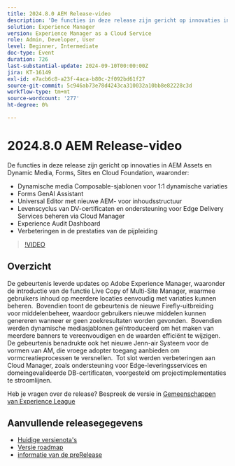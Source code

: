 ```yaml
---
title: 2024.8.0 AEM Release-video
description: 'De functies in deze release zijn gericht op innovaties in AEM Assets en Dynamic Media, Forms, Sites en Cloud Foundation en bevatten de volgende: Dynamic Media Composable Templates voor 1:1 dynamische variaties Forms GenAI Assistant Universal editor met nieuwe AEM-inhoudstructuurintegratie ​ levenscyclus van DV-certificaten en ondersteuning voor Edge Delivery Services beheren via Cloud Manager Experience Audit Dashboard Verbeteringen in Pipeline Performance'
solution: Experience Manager
version: Experience Manager as a Cloud Service
role: Admin, Developer, User
level: Beginner, Intermediate
doc-type: Event
duration: 726
last-substantial-update: 2024-09-10T00:00:00Z
jira: KT-16149
exl-id: e7acb6c8-a23f-4aca-b80c-2f092bd61f27
source-git-commit: 5c946ab73e78d4243ca310032a10bb8e82228c3d
workflow-type: tm+mt
source-wordcount: '277'
ht-degree: 0%

---
```


# 2024.8.0 AEM Release-video

De functies in deze release zijn gericht op innovaties in AEM Assets en Dynamic Media, Forms, Sites en Cloud Foundation, waaronder:

* Dynamische media Composable-sjablonen voor 1:1 dynamische variaties
* Forms GenAI Assistant
* Universal Editor met nieuwe AEM-&#x200B; voor inhoudsstructuur
* Levenscyclus van DV-certificaten en ondersteuning voor Edge Delivery Services beheren via Cloud Manager
* Experience Audit Dashboard
* Verbeteringen in de prestaties van de pijpleiding

>[!VIDEO](https://video.tv.adobe.com/v/3433381/?learn=on)

## Overzicht

De gebeurtenis leverde updates op Adobe Experience Manager, waaronder de introductie van de functie Live Copy of Multi-Site Manager, waarmee gebruikers inhoud op meerdere locaties eenvoudig met variaties kunnen beheren. &#x200B; Bovendien toont de gebeurtenis de nieuwe Firefly-uitbreiding voor middelenbeheer, waardoor gebruikers nieuwe middelen kunnen genereren wanneer er geen zoekresultaten worden gevonden. &#x200B; Bovendien werden dynamische mediasjablonen geïntroduceerd om het maken van meerdere banners te vereenvoudigen en de waarden efficiënt te wijzigen. &#x200B; De gebeurtenis benadrukte ook het nieuwe Jenn-air Systeem voor de vormen van AM, die vroege adopter toegang aanbieden om vormcreatieprocessen te versnellen. &#x200B; Tot slot werden verbeteringen aan Cloud Manager, zoals ondersteuning voor Edge-leveringsservices en domeingevalideerde DB-certificaten, voorgesteld om projectimplementaties te stroomlijnen. &#x200B;

Heb je vragen over de release?  Bespreek de versie in [ Gemeenschappen van Experience League ](https://adobe.ly/4egoWgm)

## Aanvullende releasegegevens

* [ Huidige versienota&#39;s ](https://experienceleague.adobe.com/docs/experience-manager-cloud-service/content/release-notes/home.html?lang=nl-NL)
* [ Versie roadmap ](https://experienceleague.adobe.com/docs/experience-manager-release-information/aem-release-updates/update-releases-roadmap.html?lang=nl-NL)
* [ informatie van de preRelease ](https://experienceleague.adobe.com/docs/experience-manager-cloud-service/content/release-notes/prerelease.html?lang=nl-NL)
